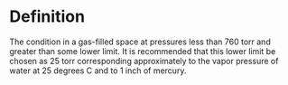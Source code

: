 # Definition

The condition in a gas-filled space at pressures less than 760 torr and
greater than some lower limit. It is recommended that this lower limit
be chosen as 25 torr corresponding approximately to the vapor pressure
of water at 25 degrees C and to 1 inch of mercury.

